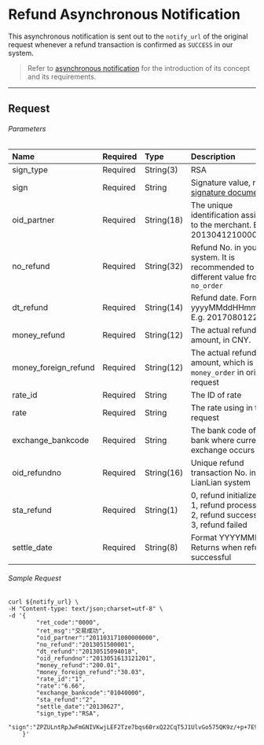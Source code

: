 # Refund Asynchronous Notification

This asynchronous notification is sent out to the ```notify_url``` of the original request whenever a refund transaction is confirmed as ```SUCCESS``` in our system. 

> Refer to [asynchronous notification](async-notification-concept.md) for the introduction of its concept and its requirements.

***

## Request

###### Parameters

|Name|Required|Type|Description|
|:---|:---|:---|:---|
|sign_type|Required|String(3)|RSA |
|sign|Required|String|Signature value, refer to [signature document](signature.md)|
|oid_partner|Required|String(18)|The unique identification assigned to the merchant. E.g. 201304121000001004|
|no_refund|Required|String(32)|Refund No. in your system. It is recommended to set a different value from ```no_order```|
|dt_refund|Required|String(14)|Refund date. Format: yyyyMMddHHmmss, E.g. 20170801225714|
|money_refund|Required|String(12)|The actual refund amount, in CNY.|
|money_foreign_refund|Required|String(12)|The actual refund amount, which is ```money_order``` in original request|
|rate_id|Required|String|The ID of rate|
|rate|Required|String|The rate using in this request|
|exchange_bankcode|Required|String|The bank code of the bank where currency exchange occurs|
|oid_refundno|Required|String(16)| Unique refund transaction No. in LianLian system |
|sta_refund|Required|String(1) | 0, refund initialized <br> 1, refund processing <br> 2, refund success <br> 3, refund failed |
|settle_date|Required|String(8) | Format YYYYMMDD. Returns when refund is successful |


###### Sample Request

```curl
curl ${notify_url} \
-H "Content-type: text/json;charset=utf-8" \
-d '{
        "ret_code":"0000",
        "ret_msg":"交易成功",
        "oid_partner":"201103171000000000",
        "no_refund":"2013051500001",
        "dt_refund":"20130515094018",
        "oid_refundno":"2013051613121201",
        "money_refund":"200.01",
        "money_foreign_refund":"30.03",
        "rate_id":"1",
        "rate":"6.66",
        "exchange_bankcode":"01040000",
        "sta_refund":"2",
        "settle_date":"20130627",
        "sign_type":"RSA", 
        "sign":"ZPZULntRpJwFmGNIVKwjLEF2Tze7bqs60rxQ22CqT5J1UlvGo575QK9z/+p+7E9cOoRoWzqR6xHZ6WVv3dloyGKDR0btvrdqPgUAoeaX/YOWzTh00vwcQ+HBtXE+vPTfAqjCTxiiSJEOY7ATCF1q7iP3sfQxhS0nDUug1LP3OLk="
    }'
```
